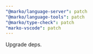 ```yaml
---
"@marko/language-server": patch
"@marko/language-tools": patch
"@marko/type-check": patch
"marko-vscode": patch
---
```


Upgrade deps.
